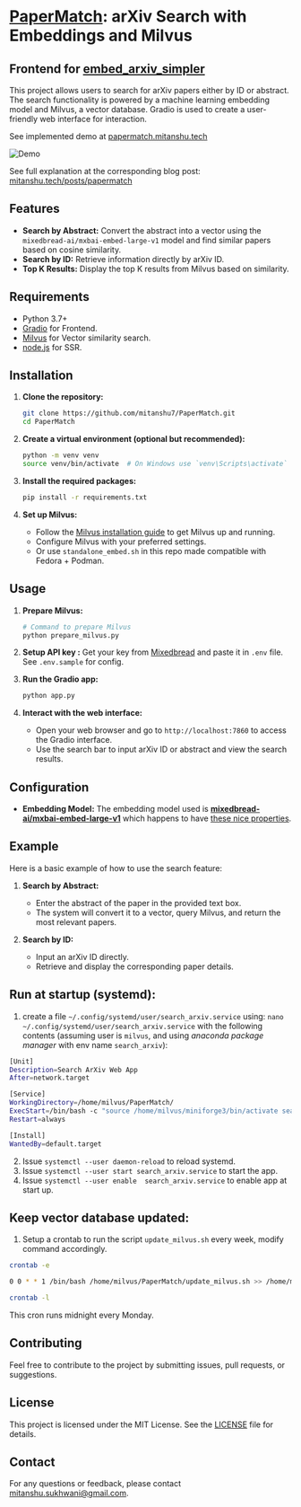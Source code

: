 # [PaperMatch](https://papermatch.mitanshu.tech/): arXiv Search with Embeddings and Milvus
## Frontend for [embed_arxiv_simpler](https://github.com/mitanshu7/embed_arxiv_simpler)

This project allows users to search for arXiv papers either by ID or abstract. The search functionality is powered by a machine learning embedding model and Milvus, a vector database. Gradio is used to create a user-friendly web interface for interaction. 

See implemented demo at [papermatch.mitanshu.tech](https://papermatch.mitanshu.tech)

![Demo](demo.gif)

See full explanation at the corresponding blog post: [mitanshu.tech/posts/papermatch](https://mitanshu.tech/posts/papermatch/)

## Features

- **Search by Abstract:** Convert the abstract into a vector using the `mixedbread-ai/mxbai-embed-large-v1` model and find similar papers based on cosine similarity.
- **Search by ID:** Retrieve information directly by arXiv ID.
- **Top K Results:** Display the top K results from Milvus based on similarity.

## Requirements

- Python 3.7+
- [Gradio](https://www.gradio.app/) for Frontend.
- [Milvus](https://milvus.io/) for Vector similarity search.
- [node.js](https://nodejs.org/en/download/package-manager) for SSR.

## Installation

1. **Clone the repository:**

   ```bash
   git clone https://github.com/mitanshu7/PaperMatch.git
   cd PaperMatch
   ```

2. **Create a virtual environment (optional but recommended):**

   ```bash
   python -m venv venv
   source venv/bin/activate  # On Windows use `venv\Scripts\activate`
   ```

3. **Install the required packages:**

   ```bash
   pip install -r requirements.txt
   ```

4. **Set up Milvus:**
   - Follow the [Milvus installation guide](https://milvus.io/docs) to get Milvus up and running.
   - Configure Milvus with your preferred settings.
   - Or use `standalone_embed.sh` in this repo made compatible with Fedora + Podman.

## Usage

1. **Prepare Milvus:**

   ```bash
   # Command to prepare Milvus 
   python prepare_milvus.py
   ```

2. **Setup API key :**
   Get your key from [Mixedbread](https://www.mixedbread.ai/api-reference/authentication)
   and paste it in `.env` file. See `.env.sample` for config.

3. **Run the Gradio app:**

   ```bash
   python app.py
   ```

4. **Interact with the web interface:**

   - Open your web browser and go to `http://localhost:7860` to access the Gradio interface.
   - Use the search bar to input arXiv ID or abstract and view the search results.

## Configuration

- **Embedding Model:** The embedding model used is [**mixedbread-ai/mxbai-embed-large-v1**](https://www.mixedbread.ai/docs/embeddings/mxbai-embed-large-v1) which happens to have [these nice properties](https://www.mixedbread.ai/blog/binary-mrl).

## Example

Here is a basic example of how to use the search feature:

1. **Search by Abstract:**
   - Enter the abstract of the paper in the provided text box.
   - The system will convert it to a vector, query Milvus, and return the most relevant papers.

2. **Search by ID:**
   - Input an arXiv ID directly.
   - Retrieve and display the corresponding paper details.
  
## Run at startup (systemd):
1. create a file `~/.config/systemd/user/search_arxiv.service` using:
`nano ~/.config/systemd/user/search_arxiv.service`
with the following contents (assuming user is `milvus`, and using *anaconda package manager* with env name `search_arxiv`):
```bash
[Unit]
Description=Search ArXiv Web App
After=network.target

[Service]
WorkingDirectory=/home/milvus/PaperMatch/
ExecStart=/bin/bash -c "source /home/milvus/miniforge3/bin/activate search_arxiv && python app.py"
Restart=always

[Install]
WantedBy=default.target
```
2. Issue `systemctl --user daemon-reload` to reload systemd.
3. Issue `systemctl --user start search_arxiv.service` to start the app.
4. Issue `systemctl --user enable  search_arxiv.service` to enable app at start up.

## Keep vector database updated:
1. Setup a crontab to run the script `update_milvus.sh` every week, modify command accordingly.
```bash
crontab -e

0 0 * * 1 /bin/bash /home/milvus/PaperMatch/update_milvus.sh >> /home/milvus/PaperMatch/update_milvus_crontab.log 2>&1

crontab -l
```
This cron runs midnight every Monday.

## Contributing

Feel free to contribute to the project by submitting issues, pull requests, or suggestions. 

## License

This project is licensed under the MIT License. See the [LICENSE](LICENSE) file for details.

## Contact

For any questions or feedback, please contact [mitanshu.sukhwani@gmail.com](mailto:mitanshu.sukhwani@gmail.com).
